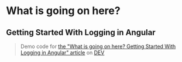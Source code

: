 # What is going on here?

## Getting Started With Logging in Angular

> Demo code for [the "What is going on here? Getting Started With Logging in Angular" article](https://dev.to/this-is-angular/what-is-going-on-here-getting-started-with-logging-in-angular-3gh7) on [DEV](https://dev.to/)
